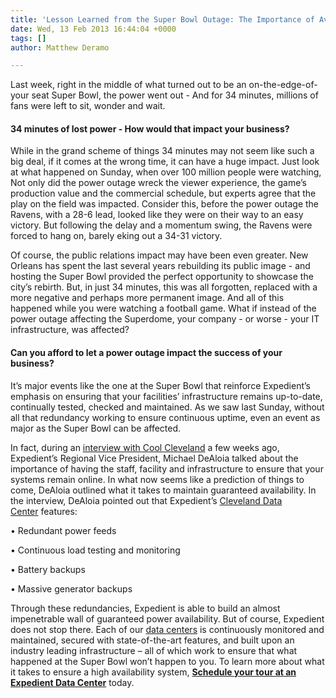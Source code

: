 ```yaml
---
title: 'Lesson Learned from the Super Bowl Outage: The Importance of Availability'
date: Wed, 13 Feb 2013 16:44:04 +0000
tags: []
author: Matthew Deramo

---
```

Last week, right in the middle of what turned out to be an on-the-edge-of-your seat Super Bowl, the power went out - And for 34 minutes, millions of fans were left to sit, wonder and wait.

#### 34 minutes of lost power - How would that impact your business?

While in the grand scheme of things 34 minutes may not seem like such a big deal, if it comes at the wrong time, it can have a huge impact. Just look at what happened on Sunday, when over 100 million people were watching, Not only did the power outage wreck the viewer experience, the game’s production value and the commercial schedule, but experts agree that the play on the field was impacted. Consider this, before the power outage the Ravens, with a 28-6 lead, looked like they were on their way to an easy victory. But following the delay and a momentum swing, the Ravens were forced to hang on, barely eking out a 34-31 victory. 

Of course, the public relations impact may have been even greater. New Orleans has spent the last several years rebuilding its public image - and hosting the Super Bowl provided the perfect opportunity to showcase the city’s rebirth. But, in just 34 minutes, this was all forgotten, replaced with a more negative and perhaps more permanent image. And all of this happened while you were watching a football game. What if instead of the power outage affecting the Superdome, your company - or worse - your IT infrastructure, was affected?

#### Can you afford to let a power outage impact the success of your business?

It’s major events like the one at the Super Bowl that reinforce Expedient’s emphasis on ensuring that your facilities’ infrastructure remains up-to-date, continually tested, checked and maintained. As we saw last Sunday, without all that redundancy working to ensure continuous uptime, even an event as major as the Super Bowl can be affected. 

In fact, during an [interview with Cool Cleveland](http://www.coolcleveland.com/blog/2013/01/video-michael-dealoia-shows-us-around-expedient/) a few weeks ago, Expedient’s Regional Vice President, Michael DeAloia talked about the importance of having the staff, facility and infrastructure to ensure that your systems remain online. In what now seems like a prediction of things to come, DeAloia outlined what it takes to maintain guaranteed availability. In the interview, DeAloia pointed out that Expedient’s [Cleveland Data Center](https://www.expedient.com/data-centers/cleveland-neo-152-data-center/ "NEO 152") features: 

• Redundant power feeds 

• Continuous load testing and monitoring 

• Battery backups 

• Massive generator backups 

Through these redundancies, Expedient is able to build an almost impenetrable wall of guaranteed power availability. But of course, Expedient does not stop there. Each of our [data centers](https://www.expedient.com/the-data-centers/ "Data Centers") is continuously monitored and maintained, secured with state-of-the-art features, and built upon an industry leading infrastructure – all of which work to ensure that what happened at the Super Bowl won’t happen to you. To learn more about what it takes to ensure a high availability system, [**Schedule your tour at an Expedient Data Center**](https://www.expedient.com/the-data-centers/schedule-a-tour/ "Schedule A Data Center Tour") today.